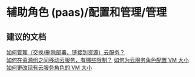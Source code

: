 <properties
    pageTitle="worker role (paas)/configuration and management/managing"
    description="辅助角色 (paas)/配置和管理/管理"
    service="microsoft.classiccompute"
    resource="domainnames"
    authors="ChiragPavecha"
    displayOrder=""
    selfHelpType="generic"
    supportTopicIds="32553317"
    resourceTags=""
    productPesIds="13185"
    cloudEnvironments="public"
/>


# <a name="worker-role-paasconfiguration-and-managementmanaging"></a>辅助角色 (paas)/配置和管理/管理

## <a name="recommended-documents"></a>**建议的文档**
[如何管理（交换/删除部署、链接到资源）云服务？](https://azure.microsoft.com/documentation/articles/cloud-services-how-to-manage/) <br>
[如何在资源组之间移动云服务，有哪些限制？](https://azure.microsoft.com/documentation/articles/resource-group-move-resources/#classic-deployment-limitations)
[如何为云服务角色配置 VM 大小](https://docs.microsoft.com/azure/cloud-services/cloud-services-sizes-specs#configure-sizes-for-cloud-services)<br>
[如何更改现有云服务角色的 VM 大小](https://docs.microsoft.com/azure/cloud-services/cloud-services-sizes-specs#changing-the-size-of-an-existing-role)

